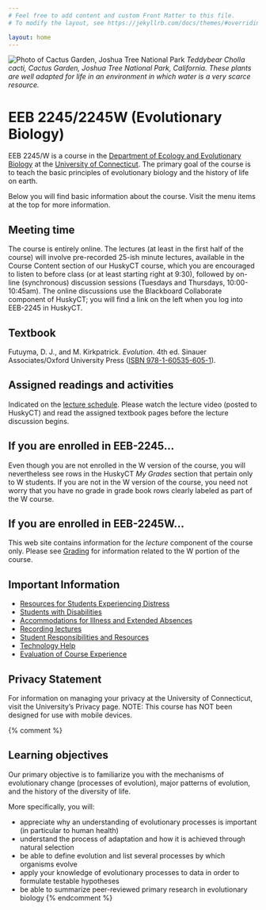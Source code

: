 ```yaml
---
# Feel free to add content and custom Front Matter to this file.
# To modify the layout, see https://jekyllrb.com/docs/themes/#overriding-theme-defaults

layout: home
---
```

![Photo of Cactus Garden, Joshua Tree National Park](assets/img/cylindropuntia.jpg)
_Teddybear Cholla cacti, Cactus Garden, Joshua Tree National Park, California. These plants are well adapted for life in an environment in which water is a very scarce resource._

# EEB 2245/2245W (Evolutionary Biology)

EEB 2245/W is a course in the [Department of Ecology and Evolutionary Biology](https://www.eeb.uconn.edu/) at the [University of Connecticut](https://uconn.edu/). The primary goal of the course is to teach the basic principles of evolutionary biology and the history of life on earth. 

Below you will find basic information about the course. Visit the menu items at the top for more information.

## Meeting time

The course is entirely online. The lectures (at least in the first half of the course) will involve pre-recorded 25-ish minute lectures, available in the Course Content section of our HuskyCT course, which you are encouraged to listen to before class (or at least starting right at 9:30), followed by on-line (synchronous) discussion sessions (Tuesdays and Thursdays, 10:00-10:45am). The online discussions use the Blackboard Collaborate component of HuskyCT; you will find a link on the left when you log into EEB-2245 in HuskyCT.

## Textbook

Futuyma, D. J., and M. Kirkpatrick. _Evolution_. 4th ed. Sinauer Associates/Oxford University Press ([ISBN 978-1-60535-605-1](https://global.oup.com/ushe/product/evolution-9781605356051?lang=en&cc=us)).

## Assigned readings and activities

Indicated on the [lecture schedule](lecture-schedule). Please watch the lecture video (posted to HuskyCT) and read the assigned textbook pages before the lecture discussion begins.

## If you are enrolled in EEB-2245...

Even though you are not enrolled in the W version of the course, you will nevertheless see rows in the HuskyCT _My Grades_ section that pertain only to W students. If you are not in the W version of the course, you need not worry that you have no grade in grade book rows clearly labeled as part of the W course.

## If you are enrolled in EEB-2245W...

This web site contains information for the _lecture_ component of the course only. Please see [Grading](grading) for information related to the W portion of the course.

## Important Information ##

* [Resources for Students Experiencing Distress](resources-for-students-experiencing-distress)
* [Students with Disabilities](students-with-disabilities)
* [Accommodations for Illness and Extended Absences](illness)
* [Recording lectures](recording)
* [Student Responsibilities and Resources](responsibilities)
* [Technology Help](technology-help)
* [Evaluation of Course Experience](evaluations)

## Privacy Statement ##

For information on managing your privacy at the University of Connecticut, visit the University’s Privacy page. NOTE: This course has NOT been designed for use with mobile devices.

{% comment %}
## Learning objectives

Our primary objective is to familiarize you with the mechanisms of evolutionary change (processes of evolution), major patterns of evolution, and the history of the diversity of life.

More specifically, you will:
* appreciate why an understanding of evolutionary processes is important (in particular to human health)
* understand the process of adaptation and how it is achieved through natural selection
* be able to define evolution and list several processes by which organisms evolve
* apply your knowledge of evolutionary processes to data in order to formulate testable hypotheses
* be able to summarize peer-reviewed primary research in evolutionary biology
{% endcomment %}

